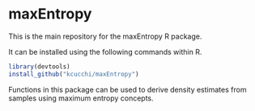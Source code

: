 # maxEntropy

This is the main repository for the maxEntropy R package.

It can be installed using the following commands within R.

```R
library(devtools)
install_github("kcucchi/maxEntropy")
```

Functions in this package can be used to derive density estimates from samples using maximum entropy concepts.

